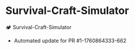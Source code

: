 # Survival-Craft-Simulator
🏕️ Survival-Craft-Simulator


- Automated update for PR #1-1760864333-662